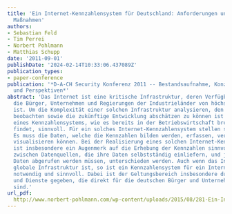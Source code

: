 ```yaml
---
title: 'Ein Internet-Kennzahlensystem für Deutschland: Anforderungen und technische
  Maßnahmen'
authors:
- Sebastian Feld
- Tim Perrei
- Norbert Pohlmann
- Matthias Schupp
date: '2011-09-01'
publishDate: '2024-02-14T10:33:06.437089Z'
publication_types:
- paper-conference
publication: '*D-A-CH Security Konferenz 2011 -- Bestandsaufnahme, Konzepte, Anwendungen
  und Perspektiven*'
abstract: 'Das Internet ist eine kritische Infrastruktur, deren Verfügbarkeit für
  die Bürger, Unternehmen und Regierungen der Industrieländer von höchster Bedeutung
  ist. Um die Komplexität einer solchen Infrastruktur analysieren, den aktuellen Zustand
  beobachten sowie die zukünftige Entwicklung abschätzen zu können ist der Einsatz
  eines Kennzahlensystems, wie es bereits in der Betriebswirtschaft breite Anwendung
  findet, sinnvoll. Für ein solches Internet-Kennzahlensystem stellen sich drei Anforderungen:
  Es muss die Daten, welche die Kennzahlen bilden werden, erfassen, verarbeiten und
  visualisieren können. Bei der Realisierung eines solchen Internet-Kennzahlensystems
  ist insbesondere ein Augenmerk auf die Erhebung der Kennzahlen sinnvoll. Dabei kann
  zwischen Datenquellen, die ihre Daten selbstständig einliefern, und jenen, deren
  Daten abgerufen werden müssen, unterschieden werden. Auch wenn das Internet eine
  globale Infrastruktur ist, so ist ein Kennzahlensystem für ein Internet Deutschland
  notwendig und sinnvoll. Dabei ist der Geltungsbereich insbesondere durch die Infrastruktur
  und Dienste gegeben, die direkt für die deutschen Bürger und Unternehmen relevant
  sind.'
url_pdf: 
  http://www.norbert-pohlmann.com/wp-content/uploads/2015/08/281-Ein-Internet-Kennzahlensystem-f%C3%BCr-Deutschland-Anforderungen-und-technische-Ma%C3%9Fnahme-Prof-Norbert-Pohlmann.pdf
---
```

